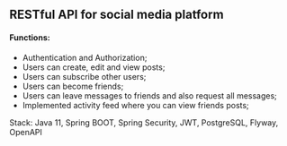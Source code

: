 <h2>RESTful API for social media platform</h2>
<h4>Functions:</h4>

 * Authentication and Authorization;
 * Users can create, edit and view posts;
 * Users can subscribe other users;
 * Users can become friends;
 * Users can leave messages to friends and also request all messages;
 * Implemented activity feed where you can view friends posts;

Stack: Java 11, Spring BOOT, Spring Security, JWT, PostgreSQL, Flyway, OpenAPI
